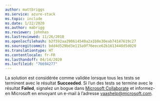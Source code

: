 ```yaml
---
author: mattbriggs
ms.service: azure-stack
ms.topic: include
ms.date: 1/22/2020
ms.author: mabrigg
ms.reviewer: johnhas
ms.lastreviewed: 11/26/2018
ms.openlocfilehash: b2f592aa290614540a2a1b8e30eab74147619c27
ms.sourcegitcommit: bdd4d529bd3e115a9f76eece62b1613448d5d020
ms.translationtype: HT
ms.contentlocale: fr-FR
ms.lasthandoff: 04/14/2020
ms.locfileid: "76694277"
---
```

La solution est considérée comme validée lorsque tous les tests se terminent avec le résultat **Succeeded**. Si l’un des tests se termine avec le résultat **Failed**, signalez un bogue dans [Microsoft Collaborate](https://aka.ms/collaborate) et informez-en Microsoft en envoyant un e-mail à l’adresse [vaashelp@microsoft.com](mailto:vaashelp@microsoft.com).